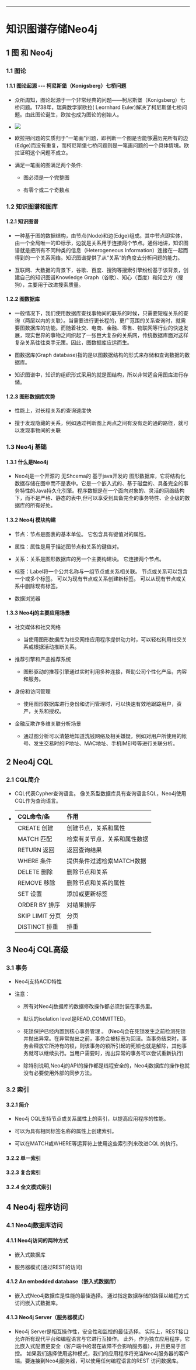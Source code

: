 ------



# 知识图谱存储Neo4j

## 1 图 和 Neo4j

### 1.1 图论

#### 1.1.1 图论起源 --- 柯尼斯堡（Konigsberg）七桥问题

- 众所周知，图论起源于一个非常经典的问题——柯尼斯堡（Konigsberg）七桥问题。1738年，瑞典数学家欧拉( Leornhard Euler)解决了柯尼斯堡七桥问题。由此图论诞生，欧拉也成为图论的创始人。

- ![](../../images/MongoDB&Neo4j/柯尼斯堡（Konigsberg）七桥问题.png)

- 欧拉把问题的实质归于"一笔画"问题，即判断一个图是否能够遍历完所有的边(Edge)而没有重复，而柯尼斯堡七桥问题则是一笔画问题的一个具体情境。欧拉证明这个问题不成立。

- 满足一笔画的图满足两个条件:
 
    - 图必须是一个完整图
 
    - 有零个或二个奇数点 

### 1.2 知识图谱和图库

#### 1.2.1 知识图谱

- 一种基于图的数据结构，由节点(Node)和边(Edge)组成。其中节点即实体，由一个全局唯一的ID标示，边就是关系用于连接两个节点。通俗地讲，知识图谱就是把所有不同种类的信息（Heterogeneous Information）连接在一起而得到的一个关系网络。知识图谱提供了从“关系”的角度去分析问题的能力。

- 互联网、大数据的背景下，谷歌、百度、搜狗等搜索引擎纷纷基于该背景，创建自己的知识图谱Knowledge Graph（谷歌）、知心（百度）和知立方（搜狗），主要用于改进搜索质量。

#### 1.2.2 图数据库

- 一般情况下，我们使用数据库查找事物间的联系的时候，只需要短程关系的查询（两层以内的关联）。当需要进行更长程的，更广范围的关系查询时，就需要图数据库的功能。而随着社交、电商、金融、零售、物联网等行业的快速发展，现实世界的事物之间织起了一张巨大复杂的关系网，传统数据库面对这样复杂关系往往束手无策。因此，图数据库应运而生。

- 图数据库(Graph database)指的是以图数据结构的形式来存储和查询数据的数据库。

- 知识图谱中，知识的组织形式采用的就是图结构，所以非常适合用图库进行存储。

#### 1.2.3 图形数据库优势

- 性能上，对长程关系的查询速度快

- 擅于发现隐藏的关系，例如通过判断图上两点之间有没有走的通的路径，就可以发现事物间的关联

### 1.3 Neo4j 基础

#### 1.3.1 什么是Neo4j

- Neo4j是一个开源的 无Shcema的 基于java开发的 图形数据库，它将结构化数据存储在图中而不是表中。它是一个嵌入式的、基于磁盘的、具备完全的事务特性的Java持久化引擎。程序数据是在一个面向对象的、灵活的网络结构下，而不是严格、静态的表中,但可以享受到具备完全的事务特性、企业级的数据库的所有好处。

#### 1.3.2 Neo4j 模块构建

- 节点：节点是图表的基本单位。 它包含具有键值对的属性。

- 属性：属性是用于描述图节点和关系的键值对。

- 关系：关系是图形数据库的另一个主要构建块。 它连接两个节点。

- 标签：Label将一个公共名称与一组节点或关系相关联。 节点或关系可以包含一个或多个标签。 可以为现有节点或关系创建新标签。 可以从现有节点或关系中删除现有标签。

- 数据浏览器

#### 1.3.3 Neo4j的主要应用场景

- 社交媒体和社交网络

    - 当使用图形数据库为社交网络应用程序提供动力时，可以轻松利用社交关系或根据活动推断关系。

- 推荐引擎和产品推荐系统

    - 图形驱动的推荐引擎通过实时利用多种连接，帮助公司个性化产品，内容和服务。

- 身份和访问管理
  
    - 使用图形数据库进行身份和访问管理时，可以快速有效地跟踪用户，资产，关系和授权。

- 金融反欺诈多维关联分析场景
  
    - 通过图分析可以清楚地知道洗钱网络及相关嫌疑，例如对用户所使用的帐号、发生交易时的IP地址、MAC地址、手机IMEI号等进行关联分析。

## 2 Neo4j CQL

### 2.1 CQL简介

- CQL代表Cypher查询语言。 像关系型数据库具有查询语言SQL，Neo4j使用CQL作为查询语言。

- | CQL命令/条 | 作用 |
  | :-----| :---- |
  | CREATE 创建 | 创建节点，关系和属性 |
  | MATCH 匹配 | 检索有关节点，关系和属性数据 |
  | RETURN 返回 | 返回查询结果 |
  | WHERE 条件 | 提供条件过滤检索MATCH数据 |
  | DELETE 删除 | 删除节点和关系 |
  | REMOVE 移除 | 删除节点和关系的属性 |
  | SET 设置 | 添加或更新标签 |
  | ORDER BY 排序 | 对结果排序 |
  | SKIP LIMIT 分页 | 分页 |
  | DISTINCT 排重 | 排重 |

## 3 Neo4j CQL高级

### 3.1 事务

- Neo4j支持ACID特性

- 注意：

    - 所有对Neo4j数据库的数据修改操作都必须封装在事务里。
    
    - 默认的isolation level是READ_COMMITTED。
    
    - 死锁保护已经内置到核心事务管理 。 (Neo4j会在死锁发生之前检测死锁并抛出异常。在异常抛出之前，事务会被标志为回滚。当事务结束时，事务会释放它所持有的锁，则该事务的锁所引起的死锁也就是解除，其他事务就可以继续执行。当用户需要时，抛出异常的事务可以尝试重新执行)
    
    - 除特别说明,Neo4j的API的操作都是线程安全的，Neo4j数据库的操作也就没有必要使用外部的同步方法。

### 3.2 索引

#### 3.2.1 简介

- Neo4j CQL支持节点或关系属性上的索引，以提高应用程序的性能。

- 可以为具有相同标签名称的属性上创建索引。

- 可以在MATCH或WHERE等运算符上使用这些索引列来改进CQL 的执行。

#### 3.2.2 单一索引

#### 3.2.3 复合索引

#### 3.2.4 全文模式索引

## 4 Neo4j 程序访问

### 4.1 Neo4j数据库访问

#### 4.1.1 Neo4j访问的两种方式

- 嵌入式数据库

- 服务器模式(通过REST的访问)

#### 4.1.2 An embedded database（嵌入式数据库）

- 嵌入式Neo4j数据库是性能的最佳选择。 通过指定数据存储的路径以编程方式访问嵌入式数据库。

#### 4.1.3 Neo4j Server（服务器模式）

- Neo4j Server是相互操作性，安全性和监控的最佳选择。 实际上，REST接口允许所有现代平台和编程语言与它进行互操作。 此外，作为独立应用程序，它比嵌入式配置更安全（客户端中的潜在故障不会影响服务器），并且更易于监控。 如果我们选择使用这种模式，我们的应用程序将充当Neo4j服务器的客户端。要连接到Neo4j服务器，可以使用任何编程语言的REST 访问数据库。